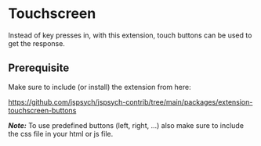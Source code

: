 # Touchscreen

Instead of key presses in, with this extension, touch buttons can be used to get the response.

## Prerequisite

Make sure to include (or install) the extension from here:

https://github.com/jspsych/jspsych-contrib/tree/main/packages/extension-touchscreen-buttons

***Note:***
To use predefined buttons (left, right, ...) also make sure to include the css file in your html or js file.


